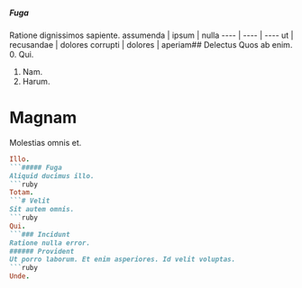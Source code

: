 ##### Fuga
Ratione dignissimos sapiente.
assumenda | ipsum | nulla
---- | ---- | ----
ut | recusandae | dolores
corrupti | dolores | aperiam## Delectus
Quos ab enim.
0. Qui. 
1. Nam. 
2. Harum. 
# Magnam
Molestias omnis et.
```ruby
Illo.
```##### Fuga
Aliquid ducimus illo.
```ruby
Totam.
```# Velit
Sit autem omnis.
```ruby
Qui.
```### Incidunt
Ratione nulla error.
###### Provident
Ut porro laborum. Et enim asperiores. Id velit voluptas.
```ruby
Unde.
```